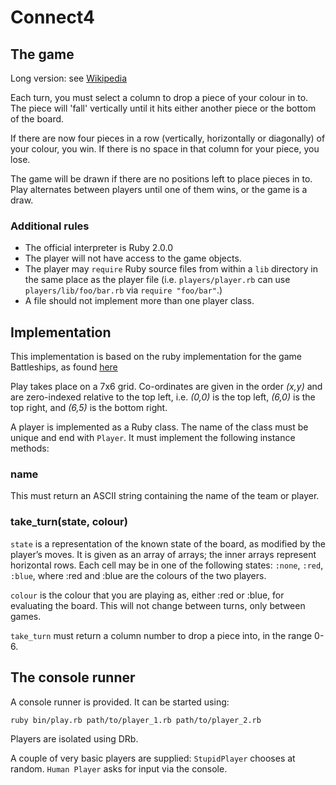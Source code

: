 Connect4
==========

The game
--------

Long version: see [Wikipedia][1]

[1]: http://en.wikipedia.org/wiki/Connect_Four

Each turn, you must select a column to drop a piece of your colour in to. The piece will 'fall' vertically until it hits either another piece or the bottom of the board.

If there are now four pieces in a row (vertically, horizontally or diagonally) of your colour, you win.
If there is no space in that column for your piece, you lose.

The game will be drawn if there are no positions left to place pieces in to.
Play alternates between players until one of them wins, or the game is a draw.

### Additional rules

* The official interpreter is Ruby 2.0.0
* The player will not have access to the game objects.
* The player may `require` Ruby source files from within a `lib` directory in the same place as the player file (i.e. `players/player.rb` can use `players/lib/foo/bar.rb` via `require "foo/bar"`.)
* A file should not implement more than one player class.

Implementation
--------------

This implementation is based on the ruby implementation for the game Battleships, as found [here](https://github.com/threedaymonk/battleship)

Play takes place on a 7x6 grid. Co-ordinates are given in the order _(x,y)_
and are zero-indexed relative to the top left, i.e. _(0,0)_ is the top left,
_(6,0)_ is the top right, and _(6,5)_ is the bottom right.

A player is implemented as a Ruby class. The name of the class must be unique
and end with `Player`. It must implement the following instance methods:

### name

This must return an ASCII string containing the name of the team or player.

### take_turn(state, colour)

`state` is a representation of the known state of the board, as
modified by the player’s moves. It is given as an array of arrays; the inner
arrays represent horizontal rows. Each cell may be in one of the following states:
`:none`, `:red`, `:blue`, where :red and :blue are the colours of the two players. 

`colour` is the colour that you are playing as, either :red or :blue, for evaluating the board. This will not change between turns, only between games.


`take_turn` must return a column number to drop a piece into, in the range 0-6.

The console runner
------------------

A console runner is provided. It can be started using:

    ruby bin/play.rb path/to/player_1.rb path/to/player_2.rb

Players are isolated using DRb.

A couple of very basic players are supplied: `StupidPlayer` chooses at random.
`Human Player` asks for input via the console.
